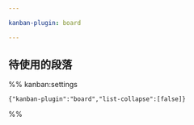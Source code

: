 ```yaml
---

kanban-plugin: board

---
```


## 待使用的段落





%% kanban:settings
```
{"kanban-plugin":"board","list-collapse":[false]}
```
%%